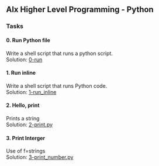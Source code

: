 ## Alx Higher Level Programming - Python

### Tasks

#### 0. Run Python file
Write a shell script that runs a python script.  
Solution: [0-run](0-run)

#### 1. Run inline
Write a shell script that runs Python code.  
Solution: [1-run_inline](1-run_inline)

#### 2. Hello, print
Prints a string  
Solution: [2-print.py](2-print.py)

#### 3. Print Interger
Use of f=strings  
Solution: [3-print_number.py](3-print_number.py)
